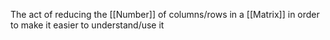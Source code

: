 The act of reducing the [[Number]] of columns/rows in a [[Matrix]] in order to make it easier to understand/use it